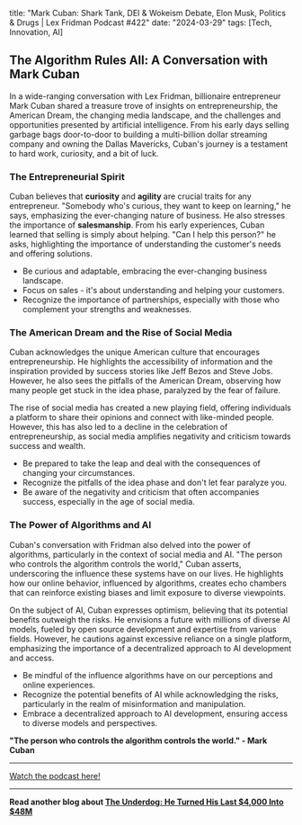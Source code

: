 

title: "Mark Cuban: Shark Tank, DEI & Wokeism Debate, Elon Musk, Politics & Drugs | Lex Fridman Podcast #422"
date: "2024-03-29"
tags: [Tech, Innovation, AI]


## The Algorithm Rules All: A Conversation with Mark Cuban

In a wide-ranging conversation with Lex Fridman, billionaire entrepreneur Mark Cuban shared a treasure trove of insights on entrepreneurship, the American Dream, the changing media landscape, and the challenges and opportunities presented by artificial intelligence. From his early days selling garbage bags door-to-door to building a multi-billion dollar streaming company and owning the Dallas Mavericks, Cuban's journey is a testament to hard work, curiosity, and a bit of luck.

### The Entrepreneurial Spirit

Cuban believes that **curiosity** and **agility** are crucial traits for any entrepreneur. "Somebody who's curious, they want to keep on learning," he says, emphasizing the ever-changing nature of business. He also stresses the importance of **salesmanship**.  From his early experiences, Cuban learned that selling is simply about helping. "Can I help this person?" he asks, highlighting the importance of understanding the customer's needs and offering solutions.

* Be curious and adaptable, embracing the ever-changing business landscape.
* Focus on sales - it's about understanding and helping your customers.
* Recognize the importance of partnerships, especially with those who complement your strengths and weaknesses.

### The American Dream and the Rise of Social Media

Cuban acknowledges the unique American culture that encourages entrepreneurship. He highlights the accessibility of information and the inspiration provided by success stories like Jeff Bezos and Steve Jobs. However, he also sees the pitfalls of the American Dream, observing how many people get stuck in the idea phase, paralyzed by the fear of failure.

The rise of social media has created a new playing field, offering individuals a platform to share their opinions and connect with like-minded people.  However, this has also led to a decline in the celebration of entrepreneurship, as social media amplifies negativity and criticism towards success and wealth. 

* Be prepared to take the leap and deal with the consequences of changing your circumstances. 
* Recognize the pitfalls of the idea phase and don't let fear paralyze you.
* Be aware of the negativity and criticism that often accompanies success, especially in the age of social media.

### The Power of Algorithms and AI

Cuban's conversation with Fridman also delved into the power of algorithms, particularly in the context of social media and AI.  "The person who controls the algorithm controls the world," Cuban asserts, underscoring the influence these systems have on our lives. He highlights how our online behavior, influenced by algorithms, creates echo chambers that can reinforce existing biases and limit exposure to diverse viewpoints. 

On the subject of AI, Cuban expresses optimism, believing that its potential benefits outweigh the risks. He envisions a future with millions of diverse AI models, fueled by open source development and expertise from various fields. However, he cautions against excessive reliance on a single platform, emphasizing the importance of a decentralized approach to AI development and access.

* Be mindful of the influence algorithms have on our perceptions and online experiences. 
* Recognize the potential benefits of AI while acknowledging the risks, particularly in the realm of misinformation and manipulation.
* Embrace a decentralized approach to AI development, ensuring access to diverse models and perspectives.


**"The person who controls the algorithm controls the world." - Mark Cuban**

---

<a href="https://youtube.com/watch?v=0cn3VBjfN8g" target="_blank">Watch the podcast here!</a>


---

**Read another blog about [The Underdog: He Turned His Last $4,000 Into $48M](./20230927-aaronspivak-starterstory)**
